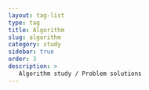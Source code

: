 ```yaml
---
layout: tag-list
type: tag
title: Algorithm
slug: algorithm
category: study
sidebar: true
order: 3
description: >
   Algorithm study / Problem solutions
---
```

